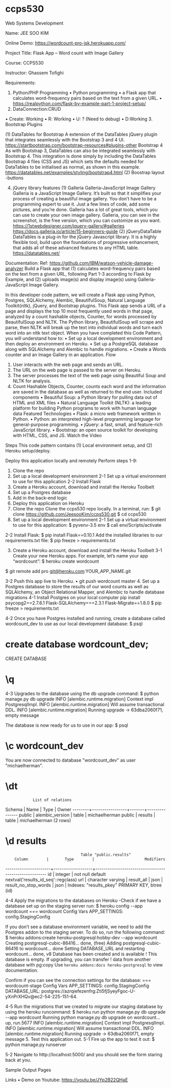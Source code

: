 # ccps530
Web Systems Development

Name: JEE SOO KIM

Online Demo: https://wordcount-pro-jsk.herokuapp.com/

Project Title: Flask App – Word count with Image Gallery

Course: CCPS530

Instructor: Ghassem Tofighi


Requirements:
1.	Python/PHP Programming
•	Python programming
•	a Flask app that calculates word-frequency pairs based on the text from a given URL. 
•	https://realpython.com/flask-by-example-part-1-project-setup/
2.	DataConnection:CRUD

•	Create: Working
•	R: Working
•	U: ? (Need to debug)
•	D:Working
3.	Bootstrap Plugins

(1)	DataTables for Bootstrap
A extension of the DataTables jQuery plugin that integrates seamlessly with the Bootstrap 3 and 4 UI. 
https://startbootstrap.com/bootstrap-resources#plugins-other
Bootstrap 4
As with Bootstrap 3, DataTables can also be integrated seamlessly with Bootstrap 4. This integration is done simply by including the DataTables Bootstrap 4 files (CSS and JS) which sets the defaults needed for DataTables to be initialised as normal, as shown in this example.
https://datatables.net/examples/styling/bootstrap4.html
(2) Boostrap layout -buttons

4.	jQuery library features
(1)	Galleria Galleria-JavaScript Image Gallery
Galleria is a JavaScript Image Gallery. It’s built so that it simplifies your process of creating a beautiful image gallery. You don’t have to be a programming expert to use it. Just a few lines of code, add some pictures, and you’re done.
Galleria has a lot of great tools, which you can use to create your own image gallery. Galleria, you can see in the screenshot, is the free version, which you can customize as you want.
https://1stwebdesigner.com/jquery-gallery/#galleries
https://docs.galleria.io/article/15-beginners-guide
(2)	jQueryDataTable
DataTables is a plug-in for the jQuery Javascript library. It is a highly flexible tool, build upon the foundations of progressive enhancement, that adds all of these advanced features to any HTML table.
https://datatables.net/

Documentation:
Ref: https://github.com/IBM/watson-vehicle-damage-analyzer
Build a Flask app that (1) calculates word-frequency pairs based on the text from a given URL, following Part 1-3 according to Flask by Example, and (2) uploads image(s) and display image(s) using Galleria-JavaScript Image Gallery.

In this developer code pattern, we will create a Flask app using Python, Postgres, SQLAlchemy, Alembic, BeautifulSoup, Natural Language Toolkit(nltk), jQuery, and Bootstrap plugins. This Flask app sends a URL of a page and displays the top 10 most frequently used words in that page, analyzed by a count hashable objects, Counter, for words processed by BeautifulSoup and NLTK.
The Python library, BeautifulSoup will scrape and parse, then NLTK will break up the text into individual words and turn each word into an nltk text object.
When you have completed this Code Pattern, you will understand how to:
•	Set up a local development environment and then deploy an environment on Heroku.
•	Set up a PostgreSQL database along with SQLAlchemy and Alembic to handle migrations.
•	Create a Words counter and an Image Gallery in an application.
Flow
1.	User interacts with the web page and sends an URL.
2.	The URL on the web page is passed to the server on Heroku.
3.	The server processes the text of the web page using Beautiful Soup and NLTK for analysis.
4.	Count Hashable Objects, Counter, counts each word and the information are saved in the database as well as returned to the end user.
Included components
•	Beautiful Soup: a Python library for pulling data out of HTML and XML files
•	Natural Language Toolkit (NLTK): a leading platform for building Python programs to work with human language data
Featured Technologies
•	Flask: a micro web framework written in Python. 
•	Python: an interpreted high-level programming language for general-purpose programming.
•	jQuery: a fast, small, and feature-rich JavaScript library.
•	Bootstrap: an open source toolkit for developing with HTML, CSS, and JS.
Watch the Video
 

Steps
This code pattern contains (1) Local environment setup, and (2) Heroku setup/deploy.

Deploy this application locally and remotely
Perform steps 1-9:
1.	Clone the repo
2.	Set up a local development environment
2-1 Set up a virtual environment to use for this application
2-2 Install Flask
3.	Create a Heroku account, download and install the Heroku Toolbelt
4.	Set up a Postgres database
5.	Add in the back-end logic
6.	Deploy this application on Heroku
1. Clone the repo
Clone the ccps530 repo locally. In a terminal, run:
$ git clone https://github.com/JeesooKim/ccps530.git
$ cd ccps530
2. Set up a local development environment
2-1 Set up a virtual environment to use for this application:
$ pyvenv-3.5 env
$ call env/Scripts/activate


2-2 Install Flask:
$ pip install Flask==0.10.1
Add the installed libraries to our requirements.txt file:
$ pip freeze > requirements.txt

3. Create a Heroku account, download and install the Heroku Toolbelt
3-1 Create your new Heroku apps.
For example, let’s name your app “wordcount”:
$ heroku create wordcount

$ git remote add pro git@heroku.com:YOUR_APP_NAME.git

3-2 Push this app live to Heroku.
•	git push wordcount master
4. Set up a Postgres database to store the results of our word counts as well as SQLAlchemy, an Object Relational Mapper, and Alembic to handle database migrations
4-1 Install Postgres on your local computer
pip install psycopg2==2.7.6.1 Flask-SQLAlchemy===2.3.1 Flask-Migrate==1.8.0
$ pip freeze > requirements.txt

4-2 Once you have Postgres installed and running, create a database called wordcount_dev to use as our local development database:
$ psql
# create database wordcount_dev;
CREATE DATABASE
# \q

4-3 Upgrades to the database using the db upgrade command:
$ python manage.py db upgrade
  INFO  [alembic.runtime.migration] Context impl PostgresqlImpl.
  INFO  [alembic.runtime.migration] Will assume transactional DDL.
  INFO  [alembic.runtime.migration] Running upgrade  -> 63dba2060f71, empty message

 The database is now ready for us to use in our app:
$ psql
# \c wordcount_dev
You are now connected to database "wordcount_dev" as user "michaelherman".
# \dt

                List of relations
 Schema |      Name       | Type  |     Owner
--------+-----------------+-------+---------------
 public | alembic_version | table | michaelherman
 public | results         | table | michaelherman
(2 rows)

# \d results
                                     Table "public.results"
        Column        |       Type        |                      Modifiers
----------------------+-------------------+------------------------------------------------------
 id                   | integer           | not null default nextval('results_id_seq'::regclass)
 url                  | character varying |
 result_all           | json              |
 result_no_stop_words | json              |
Indexes:
    "results_pkey" PRIMARY KEY, btree (id)

4-4 Apply the migrations to the databases on Heroku
-Check if we have a database set up on the staging server run:
$ heroku config --app wordcount
=== wordcount Config Vars
APP_SETTINGS: config.StagingConfig

If you don’t see a database environment variable, we need to add the Postgres addon to the staging server. To do so, run the following command:
$ heroku addons:create heroku-postgresql:hobby-dev --app wordcount
  Creating postgresql-cubic-86416... done, (free)
  Adding postgresql-cubic-86416 to wordcount... done
  Setting DATABASE_URL and restarting wordcount... done, v8
  Database has been created and is available
   ! This database is empty. If upgrading, you can transfer
   ! data from another database with pg:copy
  Use `heroku addons:docs heroku-postgresql` to view documentation.

Confirm if you can see the connection settings for the database:
=== wordcount-stage Config Vars
APP_SETTINGS: config.StagingConfig
DATABASE_URL: postgres://azrqiefezenfrg:Zti5fjSyeyFgoc-U-yXnPrXHQv@ec2-54-225-151-64.

4-5 Run the migrations that we created to migrate our staging database by using the heroku runcommand:
$ heroku run python manage.py db upgrade --app wordcount
  Running python manage.py db upgrade on wordcount... up, run.5677
  INFO  [alembic.runtime.migration] Context impl PostgresqlImpl.
  INFO  [alembic.runtime.migration] Will assume transactional DDL.
  INFO  [alembic.runtime.migration] Running upgrade  -> 63dba2060f71, empty message
5. Test this application out.
5-1 Fire up the app to test it out:
$ python manage.py runserver

5-2 Navigate to http://localhost:5000/ and you should see the form staring back at you.

Sample Output Pages


Links
•	Demo on Youtube: https://youtu.be/JYp2B22QHaE
